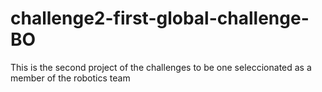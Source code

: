 # challenge2-first-global-challenge-BO
This is the second project of the challenges to be one seleccionated as a member of the robotics team
